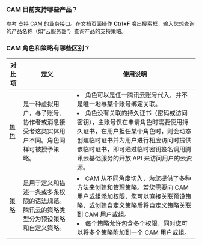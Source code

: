 ### CAM 目前支持哪些产品？
参考 [支持 CAM 的业务接口](https://cloud.tencent.com/document/product/598/67350)。在文档页面操作 **Ctrl+F** 唤出搜索框，输入您想查询的产品名称（如“云服务器”）查询产品的支持策略。


### CAM 角色和策略有哪些区别？

| 对比项 | 定义 | 使用说明 | 
|---------|---------|---------|
| [角色](https://cloud.tencent.com/document/product/598/19420) | 是一种虚拟用户，与子账号、协作者或消息接受者这类实体用户不同。角色同样可被授予策略。 | <li>角色可以是任一腾讯云账号代入，并不是唯一地与某个账号绑定关联。</li><li>角色没有关联的持久证书（密码或访问密钥），主账号仅在申请角色时需要使用持久证书，在用户担任某个角色时，则会动态创建临时证书并为用户进行相应访问时提供该临时证书，即可通过临时密钥签名调用腾讯云基础服务的开放 API 来访问用户的云资源。</li>| 
| [策略](https://cloud.tencent.com/document/product/598/10601) | 是用于定义和描述一条或多条权限的语法规范。腾讯云的策略类型分为预设策略和自定义策略。|  <li>CAM 从不同角度切入，为您提供了多种方法来创建和管理策略。若您需要向 CAM 用户或组添加权限，您可以直接关联预设策略，或创建自定义策略后将自定义策略关联到 CAM 用户或组。</li><li>每个策略允许包含多个权限，同时您可以将多个策略附加到一个 CAM 用户或组。</li> |  
